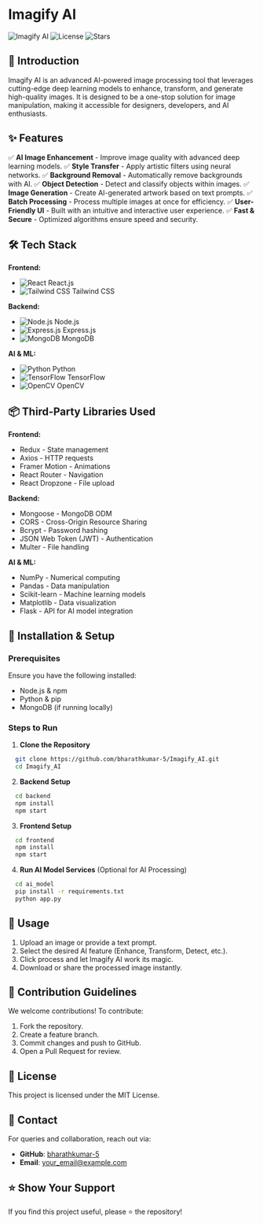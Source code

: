 # Imagify AI

![Imagify AI](https://img.shields.io/badge/AI-Powered-green) ![License](https://img.shields.io/github/license/bharathkumar-5/Imagify_AI) ![Stars](https://img.shields.io/github/stars/bharathkumar-5/Imagify_AI)

## 🚀 Introduction
Imagify AI is an advanced AI-powered image processing tool that leverages cutting-edge deep learning models to enhance, transform, and generate high-quality images. It is designed to be a one-stop solution for image manipulation, making it accessible for designers, developers, and AI enthusiasts.

## ✨ Features
✅ **AI Image Enhancement** - Improve image quality with advanced deep learning models.
✅ **Style Transfer** - Apply artistic filters using neural networks.
✅ **Background Removal** - Automatically remove backgrounds with AI.
✅ **Object Detection** - Detect and classify objects within images.
✅ **Image Generation** - Create AI-generated artwork based on text prompts.
✅ **Batch Processing** - Process multiple images at once for efficiency.
✅ **User-Friendly UI** - Built with an intuitive and interactive user experience.
✅ **Fast & Secure** - Optimized algorithms ensure speed and security.

## 🛠️ Tech Stack

**Frontend:**
- ![React](https://img.shields.io/badge/React-61DAFB?logo=react&logoColor=white) React.js
- ![Tailwind CSS](https://img.shields.io/badge/TailwindCSS-38B2AC?logo=tailwind-css&logoColor=white) Tailwind CSS

**Backend:**
- ![Node.js](https://img.shields.io/badge/Node.js-339933?logo=node.js&logoColor=white) Node.js
- ![Express.js](https://img.shields.io/badge/Express.js-000000?logo=express&logoColor=white) Express.js
- ![MongoDB](https://img.shields.io/badge/MongoDB-47A248?logo=mongodb&logoColor=white) MongoDB

**AI & ML:**
- ![Python](https://img.shields.io/badge/Python-3776AB?logo=python&logoColor=white) Python
- ![TensorFlow](https://img.shields.io/badge/TensorFlow-FF6F00?logo=tensorflow&logoColor=white) TensorFlow
- ![OpenCV](https://img.shields.io/badge/OpenCV-5C3EE8?logo=opencv&logoColor=white) OpenCV

## 📦 Third-Party Libraries Used

**Frontend:**
- Redux - State management
- Axios - HTTP requests
- Framer Motion - Animations
- React Router - Navigation
- React Dropzone - File upload

**Backend:**
- Mongoose - MongoDB ODM
- CORS - Cross-Origin Resource Sharing
- Bcrypt - Password hashing
- JSON Web Token (JWT) - Authentication
- Multer - File handling

**AI & ML:**
- NumPy - Numerical computing
- Pandas - Data manipulation
- Scikit-learn - Machine learning models
- Matplotlib - Data visualization
- Flask - API for AI model integration

## 🚀 Installation & Setup

### Prerequisites
Ensure you have the following installed:
- Node.js & npm
- Python & pip
- MongoDB (if running locally)

### Steps to Run
1. **Clone the Repository**
```bash
  git clone https://github.com/bharathkumar-5/Imagify_AI.git
  cd Imagify_AI
```
2. **Backend Setup**
```bash
  cd backend
  npm install
  npm start
```
3. **Frontend Setup**
```bash
  cd frontend
  npm install
  npm start
```
4. **Run AI Model Services** (Optional for AI Processing)
```bash
  cd ai_model
  pip install -r requirements.txt
  python app.py
```

## 📌 Usage
1. Upload an image or provide a text prompt.
2. Select the desired AI feature (Enhance, Transform, Detect, etc.).
3. Click process and let Imagify AI work its magic.
4. Download or share the processed image instantly.

## 🤝 Contribution Guidelines
We welcome contributions! To contribute:
1. Fork the repository.
2. Create a feature branch.
3. Commit changes and push to GitHub.
4. Open a Pull Request for review.

## 📄 License
This project is licensed under the MIT License.

## 📧 Contact
For queries and collaboration, reach out via:
- **GitHub**: [bharathkumar-5](https://github.com/bharathkumar-5)
- **Email**: your_email@example.com

## ⭐ Show Your Support
If you find this project useful, please ⭐️ the repository!

